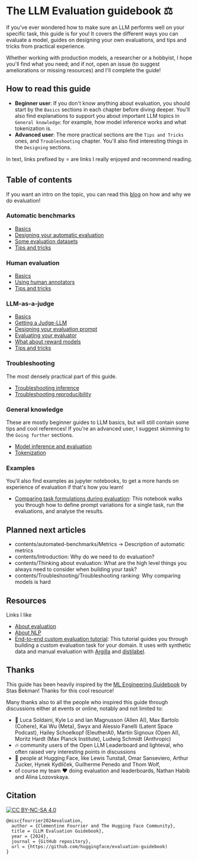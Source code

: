 # The LLM Evaluation guidebook ⚖️

If you've ever wondered how to make sure an LLM performs well on your specific task, this guide is for you! 
It covers the different ways you can evaluate a model, guides on designing your own evaluations, and tips and tricks from practical experience.

Whether working with production models, a researcher or a hobbyist, I hope you'll find what you need; and if not, open an issue (to suggest ameliorations or missing resources) and I'll complete the guide!

## How to read this guide
- **Beginner user**: 
  If you don't know anything about evaluation, you should start by the  `Basics` sections in each chapter before diving deeper. 
  You'll also find explanations to support you about important LLM topics in `General knowledge`: for example, how model inference works and what tokenization is.
- **Advanced user**:
  The more practical sections are the `Tips and Tricks` ones, and `Troubleshooting` chapter. You'll also find interesting things in the `Designing` sections.

In text, links prefixed by ⭐ are links I really enjoyed and recommend reading.

## Table of contents
If you want an intro on the topic, you can read this [blog](https://huggingface.co/blog/clefourrier/llm-evaluation) on how and why we do evaluation!

### Automatic benchmarks
- [Basics](https://github.com/huggingface/evaluation-guidebook/blob/main/contents/automated-benchmarks/basics.md)
- [Designing your automatic evaluation](https://github.com/huggingface/evaluation-guidebook/blob/main/contents/automated-benchmarks/designing-your-automatic-evaluation.md)
- [Some evaluation datasets](https://github.com/huggingface/evaluation-guidebook/blob/main/contents/automated-benchmarks/some-evaluation-datasets.md)
- [Tips and tricks](https://github.com/huggingface/evaluation-guidebook/blob/main/contents/automated-benchmarks/tips-and-tricks.md)

### Human evaluation
- [Basics](https://github.com/huggingface/evaluation-guidebook/blob/main/contents/human-evaluation/basics.md)
- [Using human annotators](https://github.com/huggingface/evaluation-guidebook/blob/main/contents/human-evaluation/using-human-annotators.md)
- [Tips and tricks](https://github.com/huggingface/evaluation-guidebook/blob/main/contents/human-evaluation/tips-and-tricks.md)

### LLM-as-a-judge
- [Basics](https://github.com/huggingface/evaluation-guidebook/blob/main/contents/model-as-a-judge/basics.md)
- [Getting a Judge-LLM](https://github.com/huggingface/evaluation-guidebook/blob/main/contents/model-as-a-judge/getting-a-judge-llm.md)
- [Designing your evaluation prompt](https://github.com/huggingface/evaluation-guidebook/blob/main/contents/model-as-a-judge/designing-your-evaluation-prompt.md)
- [Evaluating your evaluator](https://github.com/huggingface/evaluation-guidebook/blob/main/contents/model-as-a-judge/evaluating-your-evaluator.md)
- [What about reward models](https://github.com/huggingface/evaluation-guidebook/blob/main/contents/model-as-a-judge/what-about-reward-models.md)
- [Tips and tricks](https://github.com/huggingface/evaluation-guidebook/blob/main/contents/model-as-a-judge/tips-and-tricks.md)

### Troubleshooting
The most densely practical part of this guide. 
- [Troubleshooting inference](https://github.com/huggingface/evaluation-guidebook/blob/main/contents/troubleshooting/troubleshooting-inference.md)
- [Troubleshooting reproducibility](https://github.com/huggingface/evaluation-guidebook/blob/main/contents/troubleshooting/troubleshooting-reproducibility.md)

### General knowledge
These are mostly beginner guides to LLM basics, but will still contain some tips and cool references! 
If you're an advanced user, I suggest skimming to the `Going further` sections.
- [Model inference and evaluation](https://github.com/huggingface/evaluation-guidebook/blob/main/contents/general-knowledge/model-inference-and-evaluation.md)
- [Tokenization](https://github.com/huggingface/evaluation-guidebook/blob/main/contents/general-knowledge/tokenization.md)

### Examples
You'll also find examples as jupyter notebooks, to get a more hands on experience of evaluation if that's how you learn!
- [Comparing task formulations during evaluation](https://github.com/huggingface/evaluation-guidebook/blob/main/examples/comparing_task_formulations.ipynb): This notebook walks you through how to define prompt variations for a single task, run the evaluations, and analyse the results.  

## Planned next articles
- contents/automated-benchmarks/Metrics -> Description of automatic metrics
- contents/Introduction: Why do we need to do evaluation?
- contents/Thinking about evaluation: What are the high level things you always need to consider when building your task?
- contents/Troubleshooting/Troubleshooting ranking: Why comparing models is hard

## Resources
Links I like
- [About evaluation](https://github.com/huggingface/evaluation-guidebook/blob/main/resources/About-evaluation.md)
- [About NLP](https://github.com/huggingface/evaluation-guidebook/blob/main/resources/About-NLP.md)
- [End-to-end custom evaluation tutorial](https://github.com/argilla-io/argilla-cookbook/tree/main/domain-eval): This tutorial guides you through building a custom evaluation task for your domain. It uses with synthetic data and manual evaluation with [Argilla](https://github.com/argilla-io/argilla/) and [distilabel](https://github.com/argilla-io/distilabel).

## Thanks
This guide has been heavily inspired by the [ML Engineering Guidebook](https://github.com/stas00/ml-engineering) by Stas Bekman! Thanks for this cool resource!

Many thanks also to all the people who inspired this guide through discussions either at events or online, notably and not limited to:
- 🤝 Luca Soldaini, Kyle Lo and Ian Magnusson (Allen AI), Max Bartolo (Cohere), Kai Wu (Meta), Swyx and Alessio Fanelli (Latent Space Podcast), Hailey Schoelkopf (EleutherAI), Martin Signoux (Open AI), Moritz Hardt (Max Planck Institute), Ludwig Schmidt (Anthropic)
- 🔥 community users of the Open LLM Leaderboard and lighteval, who often raised very interesting points in discussions
- 🤗 people at Hugging Face, like Lewis Tunstall, Omar Sanseviero, Arthur Zucker, Hynek Kydlíček, Guilherme Penedo and Thom Wolf,
- of course my team ❤️ doing evaluation and leaderboards, Nathan Habib and Alina Lozovskaya.

## Citation
[![CC BY-NC-SA 4.0][cc-by-nc-sa-image]][cc-by-nc-sa]

[cc-by-nc-sa]: http://creativecommons.org/licenses/by-nc-sa/4.0/
[cc-by-nc-sa-image]: https://licensebuttons.net/l/by-nc-sa/4.0/88x31.png
[cc-by-nc-sa-shield]: https://img.shields.io/badge/License-CC-BY--NC--SA-4.0-lightgrey.svg

```
@misc{fourrier2024evaluation,
  author = {Clémentine Fourrier and The Hugging Face Community},
  title = {LLM Evaluation Guidebook},
  year = {2024},
  journal = {GitHub repository},
  url = {https://github.com/huggingface/evaluation-guidebook)
}
```
